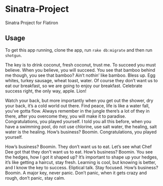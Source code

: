 # Sinatra-Project
Sinatra Project for Flatiron


## Usage

To get this app running, clone the app, run `rake db:migrate` and then run `shotgun`.

The key is to drink coconut, fresh coconut, trust me. To succeed you must believe. When you believe, you will succeed. You see that bamboo behind me though, you see that bamboo? Ain’t nothin’ like bamboo. Bless up. Egg whites, turkey sausage, wheat toast, water. Of course they don’t want us to eat our breakfast, so we are going to enjoy our breakfast. Celebrate success right, the only way, apple. Lion!

Watch your back, but more importantly when you get out the shower, dry your back, it’s a cold world out there. Find peace, life is like a water fall, you’ve gotta flow. Always remember in the jungle there’s a lot of they in there, after you overcome they, you will make it to paradise. Congratulations, you played yourself. I told you all this before, when you have a swimming pool, do not use chlorine, use salt water, the healing, salt water is the healing. How’s business? Boomin. Congratulations, you played yourself.

How’s business? Boomin. They don’t want us to eat. Let’s see what Chef Dee got that they don’t want us to eat. How’s business? Boomin. You see the hedges, how I got it shaped up? It’s important to shape up your hedges, it’s like getting a haircut, stay fresh. Learning is cool, but knowing is better, and I know the key to success. Eliptical talk. Stay focused. How’s business? Boomin. A major key, never panic. Don’t panic, when it gets crazy and rough, don’t panic, stay calm.

